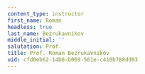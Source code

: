 ```yaml
---
content_type: instructor
first_name: Roman
headless: true
last_name: Bezrukavnikov
middle_initial: ''
salutation: Prof.
title: Prof. Roman Bezrukavnikov
uid: cfd0eb62-14b6-b069-561e-c410b788dd03
---
```

